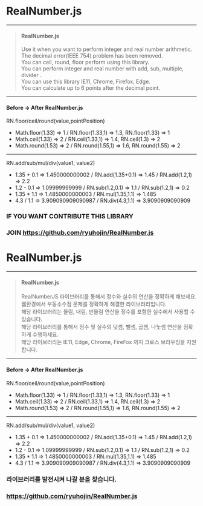 # RealNumber.js
---
> #### RealNumber.js<br/>
> Use it when you want to perform integer and real number arithmetic.<br/>
> The decimal error(IEEE 754) problem has been removed.<br/>
> You can ceil, round, floor perform using this library.<br/>
> You can perform integer and real number with add, sub, multiple, divider .<br/>
> You can use this library IE11, Chrome, Firefox, Edge.<br/>
> You can calculate up to 6 points after the decimal point.<br/>

---
#### Before -> After RealNumber.js

RN.floor/ceil/round(value,pointPosition)

- Math.floor(1.33) => 1 / RN.floor(1.33,1) => 1.3, RN.floor(1.33) => 1
- Math.ceil(1.33) => 2 / RN.ceil(1.33,1) => 1.4, RN.ceil(1.3) => 2
- Math.round(1.53) => 2 / RN.round(1.55,1) => 1.6, RN.round(1.55) => 2

---

RN.add/sub/mul/div(value1, value2)

- 1.35 + 0.1 => 1.450000000002 / RN.add(1.35+0.1) => 1.45 / RN.add(1.2,1) => 2.2
- 1.2 - 0.1 => 1.09999999999 / RN.sub(1.2,0.1) => 1.1 / RN.sub(1.2,1) => 0.2
- 1.35 * 1.1 => 1.4850000000003 / RN.mul(1.35,1.1) => 1.485
- 4.3 / 1.1 => 3.909090909090987 / RN.div(4.3,1.1) => 3.9090909090909

### IF YOU WANT CONTRIBUTE THIS LIBRARY<br/>
### JOIN https://github.com/ryuhojin/RealNumber.js<br/>

# RealNumber.js
---
> #### RealNumber.js<br/>
> RealNumberJS 라이브러리를 통해서 정수와 실수의 연산을 정확하게 해보세요.<br/>
> 웹환경에서 부동소수점 문제를 정확하게 해결한 라이브러리입니다.<br/>
> 해당 라이브러리는 올림, 내림, 반올림 연산을 정수를 포함한 실수에서 사용할 수 있습니다.<br/>
> 해당 라이브러리를 통해서 정수 및 실수의 덧셈, 뺄셈, 곱셈, 나눗셈 연산을 정확하게 수행하세요.<br/>
> 해당 라이브러리는 IE11, Edge, Chrome, FireFox 까지 크로스 브라우징을 지원합니다.<br/>

---
#### Before -> After RealNumber.js

RN.floor/ceil/round(value,pointPosition)

- Math.floor(1.33) => 1 / RN.floor(1.33,1) => 1.3, RN.floor(1.33) => 1
- Math.ceil(1.33) => 2 / RN.ceil(1.33,1) => 1.4, RN.ceil(1.3) => 2
- Math.round(1.53) => 2 / RN.round(1.55,1) => 1.6, RN.round(1.55) => 2

---

RN.add/sub/mul/div(value1, value2)

- 1.35 + 0.1 => 1.450000000002 / RN.add(1.35+0.1) => 1.45 / RN.add(1.2,1) => 2.2
- 1.2 - 0.1 => 1.09999999999 / RN.sub(1.2,0.1) => 1.1 / RN.sub(1.2,1) => 0.2
- 1.35 * 1.1 => 1.4850000000003 / RN.mul(1.35,1.1) => 1.485
- 4.3 / 1.1 => 3.909090909090987 / RN.div(4.3,1.1) => 3.9090909090909

### 라이브러리를 발전시켜 나갈 분을 찾습니다.<br/>
### https://github.com/ryuhojin/RealNumber.js<br/>